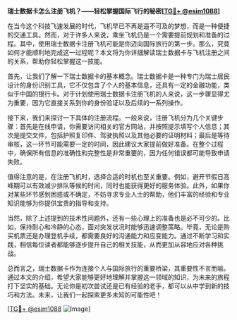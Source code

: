 **瑞士数据卡怎么注册飞机？——轻松掌握国际飞行的秘密[[TG💪+ @esim1088](https://t.me/s/esim1088)]**

在当今这个科技飞速发展的时代，飞机早已不再是遥不可及的梦想，而是一种便捷的交通工具。然而，对于许多人来说，乘坐飞机仍是一个需要提前规划和准备的过程。其中，使用瑞士数据卡注册飞机可能是你迈向国际旅行的第一步。那么，究竟如何才能顺利地完成这一过程呢？本文将为你详细解读瑞士数据卡与飞机注册之间的关系，帮助你轻松掌握这一技能。

首先，让我们了解一下瑞士数据卡的基本概念。瑞士数据卡是一种专门为瑞士居民设计的身份识别工具，它不仅包含了个人的基本信息，还具有一定的金融功能，类似于中国的银行卡。对于计划使用瑞士数据卡注册飞机的人来说，这一步骤显得尤为重要，因为它直接关系到你的身份验证以及后续的一系列操作。

接下来，我们来探讨一下具体的注册流程。一般来说，注册飞机分为几个关键步骤：首先是在线申请，你需要访问相关的官方网站，并按照提示填写个人信息；其次是提交文件，包括护照复印件、驾驶执照以及其他必要的证明材料；最后是等待审核，这一环节可能需要一定的时间，因此建议大家提前做好准备。在整个过程中，确保所有信息的准确性和完整性是非常重要的，因为任何错误都可能导致申请失败。

值得注意的是，在注册飞机时，选择合适的时机也至关重要。例如，避开节假日高峰期可以有效减少排队等候的时间，同时也能获得更好的服务体验。此外，如果你对某些环节感到困惑或不确定，不妨寻求专业人士的帮助，他们丰富的经验和专业知识能够为你提供宝贵的指导和支持。

当然，除了上述提到的技术性问题外，还有一些心理上的准备也是必不可少的。比如，保持耐心和冷静的心态，面对突发状况时能够迅速调整策略。毕竟，无论是购买机票还是办理登机手续，都需要良好的沟通能力和应变能力。通过不断学习和实践，相信每位读者都能够逐步提升自己的相关技能，从而更加从容地应对各种挑战。

总而言之，瑞士数据卡作为连接个人与国际旅行的重要桥梁，其重要性不言而喻。通过本文的介绍，希望大家能够更好地理解并掌握这一领域的知识，为未来的旅程打下坚实的基础。无论你是初次尝试还是已有经验的老手，都可以从中学到新的技巧和方法。未来，让我们一起探索更多未知的可能性吧！

[[TG💪+ @esim1088](https://t.me/s/esim1088) ![Image](https://i.postimg.cc/4NQfJmqS/Snipaste-2025-05-13-00-14-12.png)]